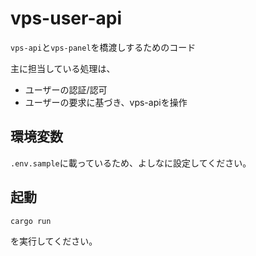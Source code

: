 # vps-user-api
`vps-api`と`vps-panel`を橋渡しするためのコード

主に担当している処理は、
- ユーザーの認証/認可
- ユーザーの要求に基づき、vps-apiを操作

## 環境変数
`.env.sample`に載っているため、よしなに設定してください。

## 起動
```
cargo run
```
を実行してください。
